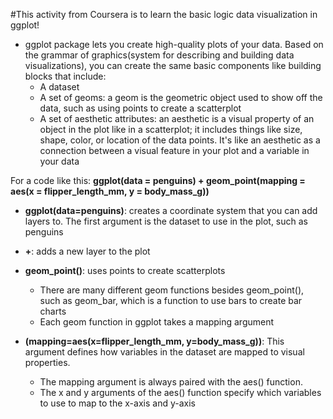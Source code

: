 #This activity from Coursera is to learn the basic logic data visualization in ggplot! 

- ggplot package lets you create high-quality plots of your data. Based on the grammar of graphics(system for describing and building data visualizations), you can create the same basic components like building blocks that include:
  - A dataset
  - A set of geoms: a geom is the geometric object used to show off the data, such as using points to create a scatterplot
  - A set of aesthetic attributes: an aesthetic is a visual property of an object in the plot like in a scatterplot; it includes things like size, shape, color, or location of the data points. It's like an aesthetic as a connection between a visual feature in your plot and a variable in your data

For a code like this:
**ggplot(data = penguins) + geom_point(mapping = aes(x = flipper_length_mm, y = body_mass_g))**

- **ggplot(data=penguins)**: creates a coordinate system that you can add layers to. The first argument is the dataset to use in the plot, such as penguins

- **+**: adds a new layer to the plot

- **geom_point()**: uses points to create scatterplots
  - There are many different geom functions besides geom_point(), such as geom_bar, which is a function to use bars to create bar charts
  - Each geom function in ggplot takes a mapping argument

- **(mapping=aes(x=flipper_length_mm, y=body_mass_g))**: This argument defines how variables in the dataset are mapped to visual properties. 
  - The mapping argument is always paired with the aes() function.
  - The x and y arguments of the aes() function specify which variables to use to map to the x-axis and y-axis
